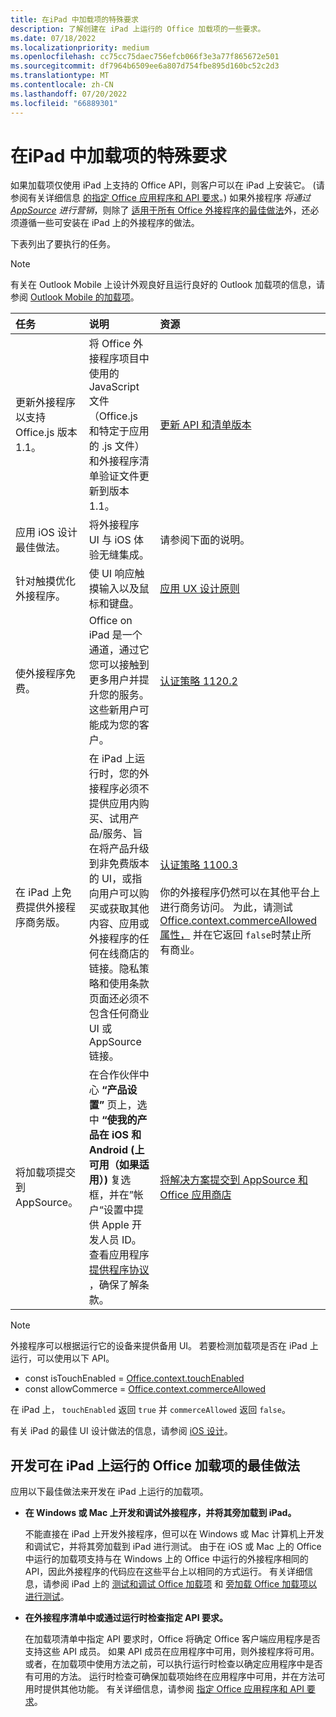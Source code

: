 ```yaml
---
title: 在iPad 中加载项的特殊要求
description: 了解创建在 iPad 上运行的 Office 加载项的一些要求。
ms.date: 07/18/2022
ms.localizationpriority: medium
ms.openlocfilehash: cc75cc75daec756efcb066f3e3a77f865672e501
ms.sourcegitcommit: df7964b6509ee6a807d754fbe895d160bc52c2d3
ms.translationtype: MT
ms.contentlocale: zh-CN
ms.lasthandoff: 07/20/2022
ms.locfileid: "66889301"
---
```

# <a name="special-requirements-for-add-ins-on-the-ipad"></a>在iPad 中加载项的特殊要求

如果加载项仅使用 iPad 上支持的 Office API，则客户可以在 iPad 上安装它。  (请参阅有关详细信息 [的指定 Office 应用程序和 API 要求](specify-office-hosts-and-api-requirements.md)。) 如果外接程序 *将通过 [AppSource](https://appsource.microsoft.com) 进行营销*，则除了 [适用于所有 Office 外接程序的最佳做法](../concepts/add-in-development-best-practices.md)外，还必须遵循一些可安装在 iPad 上的外接程序的做法。

下表列出了要执行的任务。

> [!NOTE]
> 有关在 Outlook Mobile 上设计外观良好且运行良好的 Outlook 加载项的信息，请参阅 [Outlook Mobile 的加载项](../outlook/outlook-mobile-addins.md)。

|任务|说明|资源|
|:-----|:-----|:-----|
|更新外接程序以支持 Office.js 版本 1.1。|将 Office 外接程序项目中使用的 JavaScript 文件（Office.js 和特定于应用的 .js 文件）和外接程序清单验证文件更新到版本 1.1。|[更新 API 和清单版本](update-your-javascript-api-for-office-and-manifest-schema-version.md)|
|应用 iOS 设计最佳做法。|将外接程序 UI 与 iOS 体验无缝集成。| 请参阅下面的说明。 |
|针对触摸优化外接程序。|使 UI 响应触摸输入以及鼠标和键盘。|[应用 UX 设计原则](../concepts/add-in-development-best-practices.md#apply-ux-design-principles)|
|使外接程序免费。|Office on iPad 是一个通道，通过它您可以接触到更多用户并提升您的服务。这些新用户可能成为您的客户。|[认证策略 1120.2](/legal/marketplace/certification-policies#11202-acquisition-pricing-and-terms)|
|在 iPad 上免费提供外接程序商务版。|在 iPad 上运行时，您的外接程序必须不提供应用内购买、试用产品/服务、旨在将产品升级到非免费版本的 UI，或指向用户可以购买或获取其他内容、应用或外接程序的任何在线商店的链接。隐私策略和使用条款页面还必须不包含任何商业 UI 或 AppSource 链接。|[认证策略 1100.3](/legal/marketplace/certification-policies#11003-selling-additional-features)<br><br>你的外接程序仍然可以在其他平台上进行商务访问。 为此，请测试 [Office.context.commerceAllowed 属性，](/javascript/api/office/office.context#office-office-context-commerceallowed-member) 并在它返回 `false`时禁止所有商业。|
|将加载项提交到 AppSource。|在合作伙伴中心 **“产品设置”** 页上，选中 **“使我的产品在 iOS 和 Android (上可用（如果适用）)** 复选框，并在”帐户“设置中提供 Apple 开发人员 ID。 查看应用程序 [提供程序协议](https://go.microsoft.com/fwlink/?linkid=715691) ，确保了解条款。|[将解决方案提交到 AppSource 和 Office 应用商店](/office/dev/store/submit-to-appsource-via-partner-center)|

> [!NOTE]
> 外接程序可以根据运行它的设备来提供备用 UI。 若要检测加载项是否在 iPad 上运行，可以使用以下 API。
>
> - const isTouchEnabled = [Office.context.touchEnabled](/javascript/api/office/office.context#office-office-context-touchenabled-member)
> - const allowCommerce = [Office.context.commerceAllowed](/javascript/api/office/office.context#office-office-context-commerceallowed-member)
>
> 在 iPad 上， `touchEnabled` 返回 `true` 并 `commerceAllowed` 返回 `false`。
>
> 有关 iPad 的最佳 UI 设计做法的信息，请参阅 [iOS 设计](https://developer.apple.com/library/ios/documentation/UserExperience/Conceptual/MobileHIG/)。

## <a name="best-practices-for-developing-office-add-ins-that-can-run-on-ipad"></a>开发可在 iPad 上运行的 Office 加载项的最佳做法

应用以下最佳做法来开发在 iPad 上运行的加载项。

- **在 Windows 或 Mac 上开发和调试外接程序，并将其旁加载到 iPad。**

    不能直接在 iPad 上开发外接程序，但可以在 Windows 或 Mac 计算机上开发和调试它，并将其旁加载到 iPad 进行测试。 由于在 iOS 或 Mac 上的 Office 中运行的加载项支持与在 Windows 上的 Office 中运行的外接程序相同的 API，因此外接程序的代码应在这些平台上以相同的方式运行。 有关详细信息，请参阅 iPad 上的 [测试和调试 Office 加载项](../testing/test-debug-office-add-ins.md) 和 [旁加载 Office 加载项以进行测试](../testing/sideload-an-office-add-in-on-ipad.md)。

- **在外接程序清单中或通过运行时检查指定 API 要求。**

    在加载项清单中指定 API 要求时，Office 将确定 Office 客户端应用程序是否支持这些 API 成员。 如果 API 成员在应用程序中可用，则外接程序将可用。 或者，在加载项中使用方法之前，可以执行运行时检查以确定应用程序中是否有可用的方法。 运行时检查可确保加载项始终在应用程序中可用，并在方法可用时提供其他功能。 有关详细信息，请参阅 [指定 Office 应用程序和 API 要求](specify-office-hosts-and-api-requirements.md)。
